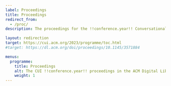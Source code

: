```yaml
---
label: Proceedings
title: Proceedings
redirect_from:
  - /proc/
description: The proceedings for the !!conference.year!! Conversational User Interfaces conference.

layout: redirection
target: https://cui.acm.org/2023/programme/toc.html
#target: https://dl.acm.org/doi/proceedings/10.1145/3571884

menus:
  programme:
    title: Proceedings
    alt: The CUI !!conference.year!! proceedings in the ACM Digital Library
    weight: 1
---
```

